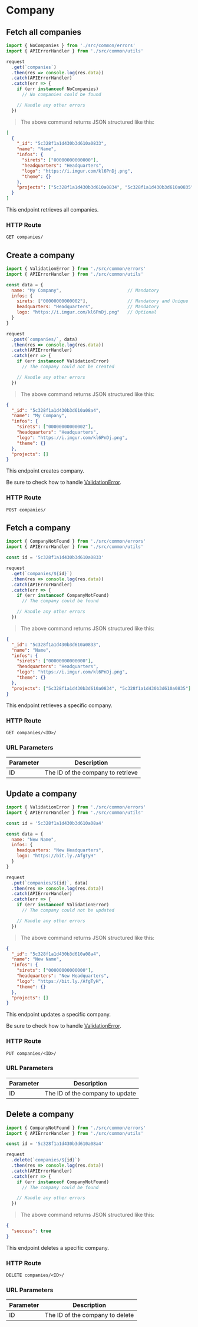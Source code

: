 # Company

## Fetch all companies

```javascript
import { NoCompanies } from './src/common/errors'
import { APIErrorHandler } from './src/common/utils'

request
  .get(`companies`)
  .then(res => console.log(res.data))
  .catch(APIErrorHandler)
  .catch(err => {
    if (err instanceof NoCompanies)
      // No companies could be found

    // Handle any other errors
  })
```

> The above command returns JSON structured like this:

```json
[
  {
    "_id": "5c328f1a1d430b3d610a0833",
    "name": "Name",
    "infos": {
      "sirets": ["00000000000000"],
      "headquarters": "Headquarters",
      "logo": "https://i.imgur.com/kl6PnDj.png",
      "theme": {}
    },
    "projects": ["5c328f1a1d430b3d610a0834", "5c328f1a1d430b3d610a0835"]
  }
]
```

This endpoint retrieves all companies.

### HTTP Route

`GET companies/`

## Create a company

```javascript
import { ValidationError } from './src/common/errors'
import { APIErrorHandler } from './src/common/utils'

const data = {
  name: "My Company",                         // Mandatory
  infos: {
    sirets: ["00000000000002"],               // Mandatory and Unique
    headquarters: "Headquarters",             // Mandatory
    logo: "https://i.imgur.com/kl6PnDj.png"   // Optional
  }
}

request
  .post(`companies/`, data)
  .then(res => console.log(res.data))
  .catch(APIErrorHandler)
  .catch(err => {
    if (err instanceof ValidationError)
      // The company could not be created

    // Handle any other errors
  })
```

> The above command returns JSON structured like this:

```json
{
  "_id": "5c328f1a1d430b3d610a08a4",
  "name": "My Company",
  "infos": {
    "sirets": ["00000000000002"],
    "headquarters": "Headquarters",
    "logo": "https://i.imgur.com/kl6PnDj.png",
    "theme": {}
  },
  "projects": []
}
```

This endpoint creates company.

Be sure to check how to handle [ValidationError](#validationerror).

### HTTP Route

`POST companies/`

## Fetch a company

```javascript
import { CompanyNotFound } from './src/common/errors'
import { APIErrorHandler } from './src/common/utils'

const id = '5c328f1a1d430b3d610a0833'

request
  .get(`companies/${id}`)
  .then(res => console.log(res.data))
  .catch(APIErrorHandler)
  .catch(err => {
    if (err instanceof CompanyNotFound)
      // The company could be found

    // Handle any other errors
  })
```

> The above command returns JSON structured like this:

```json
{
  "_id": "5c328f1a1d430b3d610a0833",
  "name": "Name",
  "infos": {
    "sirets": ["00000000000000"],
    "headquarters": "Headquarters",
    "logo": "https://i.imgur.com/kl6PnDj.png",
    "theme": {}
  },
  "projects": ["5c328f1a1d430b3d610a0834", "5c328f1a1d430b3d610a0835"]
}
```

This endpoint retrieves a specific company.

### HTTP Route

`GET companies/<ID>/`

### URL Parameters

| Parameter | Description                       |
| --------- | --------------------------------- |
| ID        | The ID of the company to retrieve |

## Update a company

```javascript
import { ValidationError } from './src/common/errors'
import { APIErrorHandler } from './src/common/utils'

const id = '5c328f1a1d430b3d610a08a4'

const data = {
  name: "New Name",
  infos: {
    headquarters: "New Headquarters",
    logo: "https://bit.ly./AfgTyH"
  }
}

request
  .put(`companies/${id}`, data)
  .then(res => console.log(res.data))
  .catch(APIErrorHandler)
  .catch(err => {
    if (err instanceof ValidationError)
      // The company could not be updated

    // Handle any other errors
  })
```

> The above command returns JSON structured like this:

```json
{
  "_id": "5c328f1a1d430b3d610a08a4",
  "name": "New Name",
  "infos": {
    "sirets": ["00000000000000"],
    "headquarters": "New Headquarters",
    "logo": "https://bit.ly./AfgTyH",
    "theme": {}
  },
  "projects": []
}
```

This endpoint updates a specific company.

Be sure to check how to handle [ValidationError](#validationerror).

### HTTP Route

`PUT companies/<ID>/`

### URL Parameters

| Parameter | Description                     |
| --------- | ------------------------------- |
| ID        | The ID of the company to update |

## Delete a company

```javascript
import { CompanyNotFound } from './src/common/errors'
import { APIErrorHandler } from './src/common/utils'

const id = '5c328f1a1d430b3d610a08a4'

request
  .delete(`companies/${id}`)
  .then(res => console.log(res.data))
  .catch(APIErrorHandler)
  .catch(err => {
    if (err instanceof CompanyNotFound)
      // The company could be found

    // Handle any other errors
  })
```

> The above command returns JSON structured like this:

```json
{
  "success": true
}
```

This endpoint deletes a specific company.

### HTTP Route

`DELETE companies/<ID>/`

### URL Parameters

| Parameter | Description                     |
| --------- | ------------------------------- |
| ID        | The ID of the company to delete |
